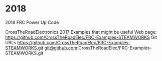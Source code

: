 # 2018
2018 FRC Power Up Code

CrossTheRoadElectronics 2017 Examples that might be useful
  Web page: https://github.com/CrossTheRoadElec/FRC-Examples-STEAMWORKS
Git URLs
  https://github.com/CrossTheRoadElec/FRC-Examples-STEAMWORKS.git
  git@github.com:CrossTheRoadElec/FRC-Examples-STEAMWORKS.git

